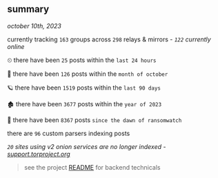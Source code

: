 
## summary
_october 10th, 2023_

currently tracking `163` groups across `298` relays & mirrors - _`122` currently online_

⏲ there have been `25` posts within the `last 24 hours`

🦈 there have been `126` posts within the `month of october`

🪐 there have been `1519` posts within the `last 90 days`

🏚 there have been `3677` posts within the `year of 2023`

🦕 there have been `8367` posts `since the dawn of ransomwatch`

there are `96` custom parsers indexing posts

_`20` sites using v2 onion services are no longer indexed - [support.torproject.org](https://support.torproject.org/onionservices/v2-deprecation/)_

> see the project [README](https://github.com/joshhighet/ransomwatch#ransomwatch--) for backend technicals
